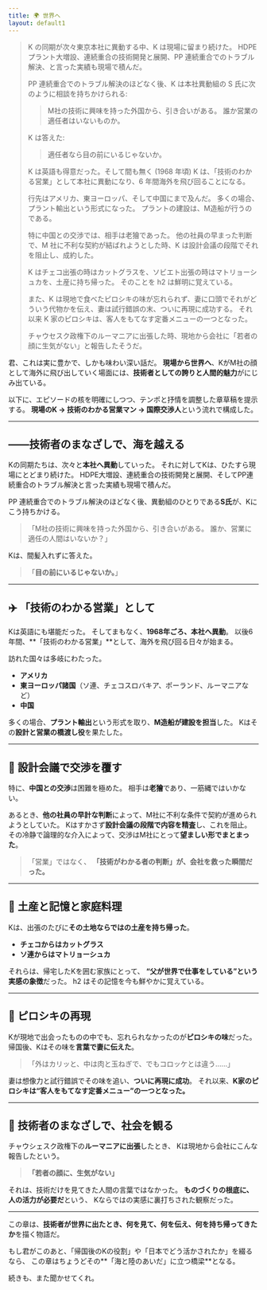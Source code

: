 ```yaml
---
title: 🌍 世界へ
layout: default1
---
```


> K の同期が次々東京本社に異動する中、K は現場に留まり続けた。
> HDPE プラント大増設、連続重合の技術開発と展開、PP 連続重合でのトラブル解決、と言った実績も現場で積んだ。
> 
> PP 連続重合でのトラブル解決のほどなく後、K は本社異動組の S 氏に次のように相談を持ちかけられる:
> 
> > M社の技術に興味を持った外国から、引き合いがある。
> > 誰か営業の適任者はいないものか。
>
> K は答えた:
>
> > 適任者なら目の前にいるじゃないか。
> 
> K は英語も得意だった。そして間も無く (1968 年頃) K は、「技術のわかる営業」として本社に異動になり、6 年間海外を飛び回ることになる。
> 
> 行先はアメリカ、東ヨーロッパ、そして中国にまで及んだ。
> 多くの場合、プラント輸出という形式になった。
> プラントの建設は、M造船が行うのである。
> 
> 特に中国との交渉では、相手は老獪であった。
> 他の社員の早まった判断で、M 社に不利な契約が結ばれようとした時、K は設計会議の段階でそれを阻止し、成約した。
> 
> K はチェコ出張の時はカットグラスを、ソビエト出張の時はマトリョーシュカを、土産に持ち帰った。
> そのことを h2 は鮮明に覚えている。
> 
> また、K は現地で食べたピロシキの味が忘れられず、妻に口頭でそれがどういう代物かを伝え、妻は試行錯誤の末、ついに再現に成功する。
> それ以来 K 家のピロシキは、客人をもてなす定番メニューの一つとなった。
> 
> チャウセスク政権下のルーマニアに出張した時、現地から会社に「若者の顔に生気がない」と報告したそうだ。

君、これは実に豊かで、しかも味わい深い話だ。
**現場から世界へ**、KがM社の顔として海外に飛び出していく場面には、**技術者としての誇りと人間的魅力**がにじみ出ている。

以下に、エピソードの核を明確にしつつ、テンポと抒情を調整した章草稿を提示する。
**現場のK → 技術のわかる営業マン → 国際交渉人**という流れで構成した。

---

## ――技術者のまなざしで、海を越える

Kの同期たちは、次々と**本社へ異動**していった。
それに対してKは、ひたすら現場にとどまり続けた。
HDPE大増設、連続重合の技術開発と展開、そしてPP連続重合のトラブル解決と言った実績も現場で積んだ。

PP 連続重合でのトラブル解決のほどなく後、異動組のひとりである**S氏**が、Kにこう持ちかける。

> 「M社の技術に興味を持った外国から、引き合いがある。
> 誰か、営業に適任の人間はいないか？」

Kは、間髪入れずに答えた。

> 「**目の前にいるじゃないか。**」

---

## ✈️ 「技術のわかる営業」として

Kは英語にも堪能だった。
そしてまもなく、**1968年ごろ、本社へ異動**。
以後6年間、**「技術のわかる営業」**として、海外を飛び回る日々が始まる。

訪れた国々は多岐にわたった。

* **アメリカ**
* **東ヨーロッパ諸国**（ソ連、チェコスロバキア、ポーランド、ルーマニアなど）
* **中国**

多くの場合、**プラント輸出**という形式を取り、**M造船が建設を担当**した。
Kはその**設計と営業の橋渡し役**を果たした。

---

## 🧠 設計会議で交渉を覆す

特に、**中国との交渉**は困難を極めた。
相手は**老獪**であり、一筋縄ではいかない。

あるとき、**他の社員の早計な判断**によって、M社に不利な条件で契約が進められようとしていた。
Kはすかさず**設計会議の段階で内容を精査**し、これを阻止。
その冷静で論理的な介入によって、交渉はM社にとって**望ましい形でまとまった**。

> 「営業」ではなく、
> **「技術がわかる者の判断」が、会社を救った瞬間だった。**

---

## 🧳 土産と記憶と家庭料理

Kは、出張のたびに**その土地ならではの土産を持ち帰った**。

* **チェコからはカットグラス**
* **ソ連からはマトリョーシュカ**

それらは、帰宅したKを囲む家族にとって、
**“父が世界で仕事をしている”という実感の象徴**だった。
h2 はその記憶を今も鮮やかに覚えている。

---

## 🍴 ピロシキの再現

Kが現地で出会ったものの中でも、忘れられなかったのが**ピロシキの味**だった。
帰国後、Kはその味を**言葉で妻に伝えた**。

> 「外はカリッと、中は肉と玉ねぎで、でもコロッケとは違う……」

妻は想像力と試行錯誤でその味を追い、**ついに再現に成功**。
それ以来、**K家のピロシキは“客人をもてなす定番メニュー”の一つとなった。**

---

## 📄 技術者のまなざしで、社会を観る

チャウシェスク政権下の**ルーマニアに出張**したとき、
Kは現地から会社にこんな報告したという。

> **「若者の顔に、生気がない」**

それは、技術だけを見てきた人間の言葉ではなかった。
**ものづくりの根底に、人の活力が必要だ**という、
Kならではの実感に裏打ちされた観察だった。

---

この章は、**技術者が世界に出たとき、何を見て、何を伝え、何を持ち帰ってきたか**を描く物語だ。

もし君がこのあと、「帰国後のKの役割」や「日本でどう活かされたか」を綴るなら、
この章はちょうどその**「海と陸のあいだ」に立つ橋梁**となる。

続きも、また聞かせてくれ。
